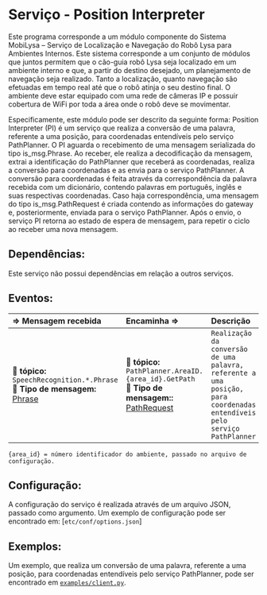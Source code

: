 Serviço - Position Interpreter
==================

Este programa corresponde a um módulo componente do Sistema MobiLysa – Serviço de Localização e Navegação do Robô Lysa para Ambientes Internos. Este sistema corresponde a um conjunto de módulos que juntos permitem que o cão-guia robô Lysa seja localizado em um ambiente interno e que, a partir do destino desejado, um planejamento de navegação seja realizado. Tanto a localização, quanto navegação são efetuadas em tempo real até que o robô atinja o seu destino final. O ambiente deve estar equipado com uma rede de câmeras IP e possuir cobertura de WiFi por toda a área onde o robô deve se movimentar.

Especificamente, este módulo pode ser descrito da seguinte forma:
Position Interpreter (PI) é um serviço que realiza a conversão de uma palavra, referente a uma posição, para coordenadas entendíveis pelo serviço PathPlanner. O PI aguarda o recebimento de uma mensagem serializada do tipo is_msg.Phrase. Ao receber, ele realiza a decodificação da mensagem, extrai a identificação do PathPlanner que receberá as coordenadas, realiza a conversão para coordenadas e as envia para o serviço PathPlanner. A conversão para coordenadas é feita através da correspondência da palavra recebida com um dicionário, contendo palavras em português, inglês e suas respectivas coordenadas. Caso haja correspondência, uma mensagem do tipo is_msg.PathRequest é criada contendo as informações do gateway e, posteriormente, enviada para o serviço PathPlanner. Após o envio, o serviço PI retorna ao estado de espera de mensagem, para repetir o ciclo ao receber uma nova mensagem.


Dependências:
-----
Este serviço não possui dependências em relação a outros serviços.

Eventos:
--------
<img width=850/> ⇒ Mensagem recebida | <img width=850/> Encaminha ⇒ | <img width=500/> Descrição  
:------------ | :-------- | :----------
:incoming_envelope: **tópico:** `SpeechRecognition.*.Phrase` <br> :gem: **Tipo de mensagem:** [Phrase] | :incoming_envelope: **tópico:** `PathPlanner.AreaID.{area_id}.GetPath` <br> :gem: **Tipo de mensagem::** [PathRequest] | `Realização da conversão de uma palavra, referente a uma posição, para coordenadas entendíveis pelo serviço PathPlanner`

[Phrase]: https://github.com/labviros/is-msgs/tree/master/docs#is.common.Phrase
[PathRequest]: https://github.com/labviros/is-msgs/tree/master/docs#is.robot.PathRequest
```
{area_id} = número identificador do ambiente, passado no arquivo de configuração.
```

Configuração:
----------------
A configuração do serviço é realizada através de um arquivo JSON, passado como argumento. Um exemplo de configuração pode ser encontrado em: [`etc/conf/options.json`]

Exemplos:
------------
Um exemplo, que realiza um conversão de uma palavra, referente a uma posição, para coordenadas entendíveis pelo serviço PathPlanner, pode ser encontrado em [`examples/client.py`](examples/client.py).


